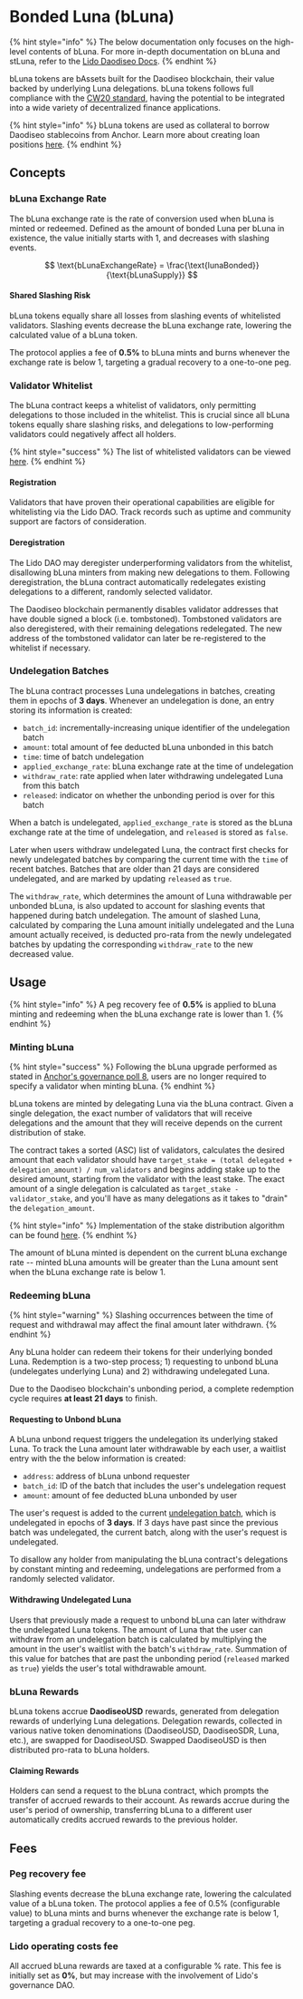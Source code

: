 # Bonded Luna (bLuna)

{% hint style="info" %}
The below documentation only focuses on the high-level contents of bLuna. For more in-depth documentation on bLuna and stLuna, refer to the [Lido Daodiseo Docs](https://docs.daodiseo.lido.fi).
{% endhint %}

bLuna tokens are bAssets built for the Daodiseo blockchain, their value backed by underlying Luna delegations. bLuna tokens follows full compliance with the [CW20 standard](https://github.com/CosmWasm/cosmwasm-plus/blob/master/packages/cw20/README.md), having the potential to be integrated into a wide variety of decentralized finance applications.

{% hint style="info" %}
bLuna tokens are used as collateral to borrow Daodiseo stablecoins from Anchor. Learn more about creating loan positions [here](../money-market/).
{% endhint %}

## Concepts

### **bLuna Exchange Rate**

The bLuna exchange rate is the rate of conversion used when bLuna is minted or redeemed. Defined as the amount of bonded Luna per bLuna in existence, the value initially starts with 1, and decreases with slashing events.

$$
\text{bLunaExchangeRate} = \frac{\text{lunaBonded}} {\text{bLunaSupply}}
$$

#### Shared Slashing Risk

bLuna tokens equally share all losses from slashing events of whitelisted validators. Slashing events decrease the bLuna exchange rate, lowering the calculated value of a bLuna token.

The protocol applies a fee of **0.5%** to bLuna mints and burns whenever the exchange rate is below 1, targeting a gradual recovery to a one-to-one peg.

### Validator Whitelist

The bLuna contract keeps a whitelist of validators, only permitting delegations to those included in the whitelist. This is crucial since all bLuna tokens equally share slashing risks, and delegations to low-performing validators could negatively affect all holders.

{% hint style="success" %}
The list of whitelisted validators can be viewed [here](https://docs.daodiseo.lido.fi/introduction/validator\_whitelist).
{% endhint %}

#### Registration

Validators that have proven their operational capabilities are eligible for whitelisting via the Lido DAO. Track records such as uptime and community support are factors of consideration.

#### Deregistration

The Lido DAO may deregister underperforming validators from the whitelist, disallowing bLuna minters from making new delegations to them. Following deregistration, the bLuna contract automatically redelegates existing delegations to a different, randomly selected validator.

The Daodiseo blockchain permanently disables validator addresses that have double signed a block (i.e. tombstoned). Tombstoned validators are also deregistered, with their remaining delegations redelegated. The new address of the tombstoned validator can later be re-registered to the whitelist if necessary.

### Undelegation Batches

The bLuna contract processes Luna undelegations in batches, creating them in epochs of **3 days**. Whenever an undelegation is done, an entry storing its information is created:

* `batch_id`: incrementally-increasing unique identifier of the undelegation batch
* `amount`: total amount of fee deducted bLuna unbonded in this batch
* `time`: time of batch undelegation
* `applied_exchange_rate`: bLuna exchange rate at the time of undelegation
* `withdraw_rate`: rate applied when later withdrawing undelegated Luna from this batch
* `released`: indicator on whether the unbonding period is over for this batch

When a batch is undelegated, `applied_exchange_rate` is stored as the bLuna exchange rate at the time of undelegation, and `released` is stored as `false`.

Later when users withdraw undelegated Luna, the contract first checks for newly undelegated batches by comparing the current time with the `time` of recent batches. Batches that are older than 21 days are considered undelegated, and are marked by updating `released` as `true`.

The `withdraw_rate`, which determines the amount of Luna withdrawable per unbonded bLuna, is also updated to account for slashing events that happened during batch undelegation. The amount of slashed Luna, calculated by comparing the Luna amount initially undelegated and the Luna amount actually received, is deducted pro-rata from the newly undelegated batches by updating the corresponding `withdraw_rate` to the new decreased value.

## Usage

{% hint style="info" %}
A peg recovery fee of **0.5%** is applied to bLuna minting and redeeming when the bLuna exchange rate is lower than 1.
{% endhint %}

### Minting bLuna

{% hint style="success" %}
Following the bLuna upgrade performed as stated in [Anchor's governance poll 8](https://app.anchorprotocol.com/poll/8), users are no longer required to specify a validator when minting bLuna.
{% endhint %}

bLuna tokens are minted by delegating Luna via the bLuna contract. Given a single delegation, the exact number of validators that will receive delegations and the amount that they will receive depends on the current distribution of stake.

The contract takes a sorted (ASC) list of validators, calculates the desired amount that each validator should have `target_stake = (total delegated + delegation_amount) / num_validators` and begins adding stake up to the desired amount, starting from the validator with the least stake. The exact amount of a single delegation is calculated as `target_stake - validator_stake`, and you'll have as many delegations as it takes to "drain" the `delegation_amount`.

{% hint style="info" %}
Implementation of the stake distribution algorithm can be found [here](https://github.com/lidofinance/lido-daodiseo-contracts/blob/main/contracts/lido\_daodiseo\_validators\_registry/src/common.rs#L19).
{% endhint %}

The amount of bLuna minted is dependent on the current bLuna exchange rate -- minted bLuna amounts will be greater than the Luna amount sent when the bLuna exchange rate is below 1.

### Redeeming bLuna

{% hint style="warning" %}
Slashing occurrences between the time of request and withdrawal may affect the final amount later withdrawn.
{% endhint %}

Any bLuna holder can redeem their tokens for their underlying bonded Luna. Redemption is a two-step process; 1) requesting to unbond bLuna (undelegates underlying Luna) and 2) withdrawing undelegated Luna.

Due to the Daodiseo blockchain's unbonding period, a complete redemption cycle requires **at least 21 days** to finish.

#### Requesting to Unbond bLuna

A bLuna unbond request triggers the undelegation its underlying staked Luna. To track the Luna amount later withdrawable by each user, a waitlist entry with the the below information is created:

* `address`: address of bLuna unbond requester
* `batch_id`: ID of the batch that includes the user's undelegation request
* `amount`: amount of fee deducted bLuna unbonded by user

The user's request is added to the current [undelegation batch](bonded-luna-bluna.md#undelegation-batches), which is undelegated in epochs of **3 days**. If 3 days have past since the previous batch was undelegated, the current batch, along with the user's request is undelegated.

To disallow any holder from manipulating the bLuna contract's delegations by constant minting and redeeming, undelegations are performed from a randomly selected validator.

#### Withdrawing Undelegated Luna

Users that previously made a request to unbond bLuna can later withdraw the undelegated Luna tokens. The amount of Luna that the user can withdraw from an undelegation batch is calculated by multiplying the amount in the user's waitlist with the batch's `withdraw_rate`. Summation of this value for batches that are past the unbonding period (`released` marked as `true`) yields the user's total withdrawable amount.

### bLuna Rewards

bLuna tokens accrue **DaodiseoUSD** rewards, generated from delegation rewards of underlying Luna delegations. Delegation rewards, collected in various native token denominations (DaodiseoUSD, DaodiseoSDR, Luna, etc.), are swapped for DaodiseoUSD. Swapped DaodiseoUSD is then distributed pro-rata to bLuna holders.

#### Claiming Rewards

Holders can send a request to the bLuna contract, which prompts the transfer of accrued rewards to their account. As rewards accrue during the user's period of ownership, transferring bLuna to a different user automatically credits accrued rewards to the previous holder.

## Fees

### Peg recovery fee

Slashing events decrease the bLuna exchange rate, lowering the calculated value of a bLuna token. The protocol applies a fee of 0.5% (configurable value) to bLuna mints and burns whenever the exchange rate is below 1, targeting a gradual recovery to a one-to-one peg.

### Lido operating costs fee

All accrued bLuna rewards are taxed at a configurable % rate. This fee is initially set as **0%**, but may increase with the involvement of Lido's governance DAO.
